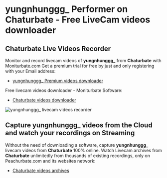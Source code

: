 # yungnhunggg_ Performer on Chaturbate - Free LiveCam videos downloader

## Chaturbate Live Videos Recorder

Monitor and record livecam videos of **yungnhunggg_** from **Chaturbate** with Moniturbate.com
Get a premium trial for free by just and only registering with your Email address:
* [yungnhunggg_ Premium videos downloader](https://moniturbate.com/request-demo-licence-key.html)

Free livecam videos downloader - Moniturbate Software:
* [Chaturbate videos downloader](https://moniturbate.com/moniturbate-download-software.html)

![yungnhunggg_ livecam videos recorder](https://peachurnet.com/templates/moniturbate-software.png)


## Capture yungnhunggg_ videos from the Cloud and watch your recordings on Streaming

Without the need of downloading a software, capture **yungnhunggg_** livecam videos from **Chaturbate** 100% online.
Watch Livecam archives from **Chaturbate** unlimitedly from thousands of existing recordings, only on Peachurbate.com and its websites network:
* [Chaturbate videos archives](https://peachurnet.com/)
